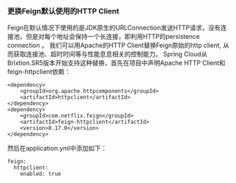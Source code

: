 ### 更换Feign默认使用的HTTP Client
Feign在默认情况下使用的是JDK原生的URLConnection发送HTTP请求，没有连接池，但是对每个地址会保持一个长连接，即利用HTTP的persistence connection 。
我们可以用Apache的HTTP Client替换Feign原始的http client, 从而获取连接池、超时时间等与性能息息相关的控制能力。
Spring Cloud从Brixtion.SR5版本开始支持这种替换，首先在项目中声明Apache HTTP Client和feign-httpclient依赖：


<!-- 使用Apache HttpClient替换Feign原生httpclient -->

```
<dependency>
    <groupId>org.apache.httpcomponents</groupId>
    <artifactId>httpclient</artifactId>
</dependency>
<dependency>
    <groupId>com.netflix.feign</groupId>
    <artifactId>feign-httpclient</artifactId>
    <version>8.17.0</version>
</dependency>
```
然后在application.yml中添加如下：

```
feign:
  httpclient:
    enabled: true
```